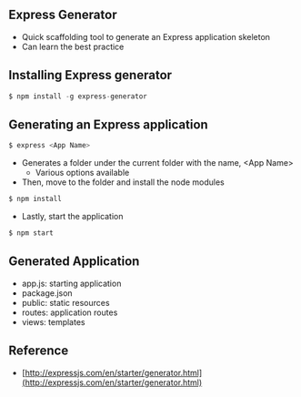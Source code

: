## Express Generator

* Quick scaffolding tool to generate an Express application skeleton
* Can learn the best practice

## Installing Express generator

```js
$ npm install -g express-generator
```

## Generating an Express application

```bash
$ express <App Name>
```

* Generates a folder under the current folder with the name, &lt;App Name&gt;
  * Various options available
* Then, move to the folder and install the node modules

```js
$ npm install
```

* Lastly, start the application

```bash
$ npm start
```

## Generated Application

* app.js: starting application
* package.json
* public: static resources
* routes: application routes
* views: templates

## Reference

* [http://expressjs.com/en/starter/generator.html](http://expressjs.com/en/starter/generator.html)



